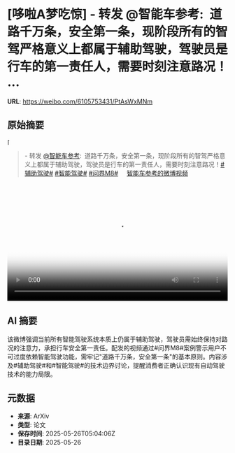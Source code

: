 # [哆啦A梦吃惊] - 转发 @智能车参考:&ensp;道路千万条，安全第一条，现阶段所有的智驾严格意义上都属于辅助驾驶，驾驶员是行车的第一责任人，需要时刻注意路况！ ...

**URL**: https://weibo.com/6105753431/PtAsWxMNm

## 原始摘要

<span class="url-icon"><img alt="[哆啦A梦吃惊]" src="https://h5.sinaimg.cn/m/emoticon/icon/doraemon/dr_01chijing-31d5542cca.png" style="width:1em; height:1em;" referrerpolicy="no-referrer"></span><br><blockquote> - 转发 <a href="https://weibo.com/7598386911" target="_blank">@智能车参考</a>: 道路千万条，安全第一条，现阶段所有的智驾严格意义上都属于辅助驾驶，驾驶员是行车的第一责任人，需要时刻注意路况！﻿<a href="https://m.weibo.cn/search?containerid=231522type%3D1%26t%3D10%26q%3D%23%E8%BE%85%E5%8A%A9%E9%A9%BE%E9%A9%B6%23" data-hide=""><span class="surl-text">#辅助驾驶#</span></a> ﻿<a href="https://m.weibo.cn/search?containerid=231522type%3D1%26t%3D10%26q%3D%23%E6%99%BA%E8%83%BD%E9%A9%BE%E9%A9%B6%23&amp;isnewpage=1" data-hide=""><span class="surl-text">#智能驾驶#</span></a> ﻿<a href="https://m.weibo.cn/search?containerid=231522type%3D1%26t%3D10%26q%3D%23%E9%97%AE%E7%95%8CM8%23&amp;extparam=%23%E9%97%AE%E7%95%8CM8%23" data-hide=""><span class="surl-text">#问界M8#</span></a> <a href="https://video.weibo.com/show?fid=1034:5170508464062507" data-hide=""><span class="url-icon"><img style="width: 1rem;height: 1rem" src="https://h5.sinaimg.cn/upload/2015/09/25/3/timeline_card_small_video_default.png" referrerpolicy="no-referrer"></span><span class="surl-text">智能车参考的微博视频</span></a> </blockquote><br clear="both"><div style="clear: both"></div><video controls="controls" poster="https://tvax2.sinaimg.cn/orj480/008ie3xBgy1i1spwifbmnj30u0140qmo.jpg" style="width: 100%"><source src="https://f.video.weibocdn.com/o0/yVu51E1Jlx08oxEr6AKY01041200dLPI0E010.mp4?label=mp4_720p&amp;template=720x1280.24.0&amp;ori=0&amp;ps=1CwnkDw1GXwCQx&amp;Expires=1748239170&amp;ssig=C1giIDq4M%2F&amp;KID=unistore,video"><source src="https://f.video.weibocdn.com/o0/3bI1CJPnlx08oxEwmApW010412008UNh0E010.mp4?label=mp4_hd&amp;template=540x960.24.0&amp;ori=0&amp;ps=1CwnkDw1GXwCQx&amp;Expires=1748239170&amp;ssig=PF6W3LWN%2Fi&amp;KID=unistore,video"><source src="https://f.video.weibocdn.com/o0/wWszcYs1lx08oxEqXdOo010412004WT20E010.mp4?label=mp4_ld&amp;template=360x640.24.0&amp;ori=0&amp;ps=1CwnkDw1GXwCQx&amp;Expires=1748239170&amp;ssig=oUxcQD7r9z&amp;KID=unistore,video"><p>视频无法显示，请前往<a href="https://video.weibo.com/show?fid=1034%3A5170508464062507" target="_blank" rel="noopener noreferrer">微博视频</a>观看。</p></video>

## AI 摘要

该微博强调当前所有智能驾驶系统本质上仍属于辅助驾驶，驾驶员需始终保持对路况的注意力，承担行车安全第一责任。配发的视频通过#问界M8#案例警示用户不可过度依赖智能驾驶功能，需牢记"道路千万条，安全第一条"的基本原则。内容涉及#辅助驾驶#和#智能驾驶#的技术边界讨论，提醒消费者正确认识现有自动驾驶技术的能力局限。

## 元数据

- **来源**: ArXiv
- **类型**: 论文
- **保存时间**: 2025-05-26T05:04:06Z
- **目录日期**: 2025-05-26
